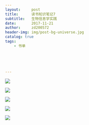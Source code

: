 ```yaml
---
layout:     post
title:      读书知识笔记7
subtitle:   生物信息学实践
date:       2017-11-21
author:     zd200572
header-img: img/post-bg-universe.jpg
catalog: true
tags:
    - 书单





---
```


![](http://ozqydq1pb.bkt.clouddn.com/shengwuxinxishijian.JPG)

![](http://ozqydq1pb.bkt.clouddn.com/shengxin05.JPG)

![](http://ozqydq1pb.bkt.clouddn.com/shengxin06.JPG)

![](http://ozqydq1pb.bkt.clouddn.com/shengxin07.JPG)

![](http://ozqydq1pb.bkt.clouddn.com/shengxin08.JPG)






